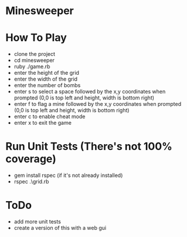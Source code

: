 # Minesweeper

# How To Play
- clone the project
- cd minesweeper
- ruby ./game.rb
- enter the height of the grid
- enter the width of the grid
- enter the number of bombs
- enter s to select a space followed by the x,y coordinates when prompted (0,0 is top left and height, width is bottom right)
- enter f to flag a mine followed by the x,y coordinates when prompted (0,0 is top left and height, width is bottom right)
- enter c to enable cheat mode
- enter x to exit the game

# Run Unit Tests (There's not 100% coverage)
- gem install rspec (if it's not already installed)
- rspec .\grid.rb  

# ToDo
- add more unit tests
- create a version of this with a web gui
